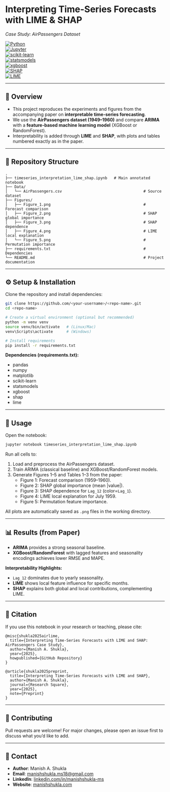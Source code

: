 # Interpreting Time-Series Forecasts with LIME & SHAP
*Case Study: AirPassengers Dataset*

[![Python](https://img.shields.io/badge/Python-3.8%2B-blue.svg)](https://www.python.org/)  
[![Jupyter](https://img.shields.io/badge/Jupyter-Notebook-orange.svg)](https://jupyter.org/)  
[![scikit-learn](https://img.shields.io/badge/ML-ScikitLearn-green.svg)](https://scikit-learn.org/stable/)  
[![statsmodels](https://img.shields.io/badge/Stats-Statsmodels-blue.svg)](https://www.statsmodels.org/)  
[![xgboost](https://img.shields.io/badge/Boosting-XGBoost-red.svg)](https://xgboost.readthedocs.io/)  
[![SHAP](https://img.shields.io/badge/Explainability-SHAP-brightgreen.svg)](https://shap.readthedocs.io/)  
[![LIME](https://img.shields.io/badge/Explainability-LIME-yellow.svg)](https://github.com/marcotcr/lime)  

---

## 📌 Overview
- This project reproduces the experiments and figures from the accompanying paper on **interpretable time-series forecasting**.  
- We use the **AirPassengers dataset (1949–1960)** and compare **ARIMA** with a **feature-based machine learning model** (XGBoost or RandomForest).  
- Interpretability is added through **LIME** and **SHAP**, with plots and tables numbered exactly as in the paper.

---

## 📂 Repository Structure
```
.
├── timeseries_interpretation_lime_shap.ipynb   # Main annotated notebook
├── Data/
│   └── AirPassengers.csv                                    # Source dataset
├── Figures/
│   ├── Figure_1.png                                         # Forecast comparison
│   ├── Figure_2.png                                         # SHAP global importance
│   ├── Figure_3.png                                         # SHAP dependence
│   ├── Figure_4.png                                         # LIME local explanation
│   └── Figure_5.png                                         # Permutation importance
├── requirements.txt                                         # Dependencies
└── README.md                                                # Project documentation
```

---

## ⚙️ Setup & Installation
Clone the repository and install dependencies:

```bash
git clone https://github.com/<your-username>/<repo-name>.git
cd <repo-name>

# Create a virtual environment (optional but recommended)
python -m venv venv
source venv/bin/activate   # (Linux/Mac)
venv\Scripts\activate      # (Windows)

# Install requirements
pip install -r requirements.txt
```

**Dependencies (requirements.txt):**
- pandas  
- numpy  
- matplotlib  
- scikit-learn  
- statsmodels  
- xgboost  
- shap  
- lime  

---

## 🚀 Usage
Open the notebook:

```bash
jupyter notebook timeseries_interpretation_lime_shap.ipynb
```

Run all cells to:
1. Load and preprocess the AirPassengers dataset.  
2. Train ARIMA (classical baseline) and XGBoost/RandomForest models.  
3. Generate Figures 1–5 and Tables 1–3 from the paper:
   - Figure 1: Forecast comparison (1959–1960).  
   - Figure 2: SHAP global importance (mean |value|).  
   - Figure 3: SHAP dependence for `Lag_12` (color=`Lag_1`).  
   - Figure 4: LIME local explanation for July 1959.  
   - Figure 5: Permutation feature importance.  

All plots are automatically saved as `.png` files in the working directory.

---

## 📊 Results (from Paper)
- **ARIMA** provides a strong seasonal baseline.  
- **XGBoost/RandomForest** with lagged features and seasonality encodings achieves lower RMSE and MAPE.  

**Interpretability Highlights:**
- `Lag_12` dominates due to yearly seasonality.  
- **LIME** shows local feature influence for specific months.  
- **SHAP** explains both global and local contributions, complementing LIME.  

---

## 📝 Citation
If you use this notebook in your research or teaching, please cite:

```
@misc{shukla2025airlime,
  title={Interpreting Time-Series Forecasts with LIME and SHAP: AirPassengers Case Study},
  author={Manish A. Shukla},
  year={2025},
  howpublished={GitHub Repository}
}

@article{shukla2025preprint,
  title={Interpreting Time-Series Forecasts with LIME and SHAP},
  author={Manish A. Shukla},
  journal={Research Square},
  year={2025},
  note={Preprint}
}
```

---

## 🤝 Contributing
Pull requests are welcome! For major changes, please open an issue first to discuss what you’d like to add.

---

## 📧 Contact
- **Author**: Manish A. Shukla  
- **Email**: manishshukla.ms18@gmail.com  
- **LinkedIn**: [linkedin.com/in/manishshukla-ms](https://www.linkedin.com/in/manishshukla-ms)  
- **Website**: [manishshukla.com](https://www.manishshukla.com)  

